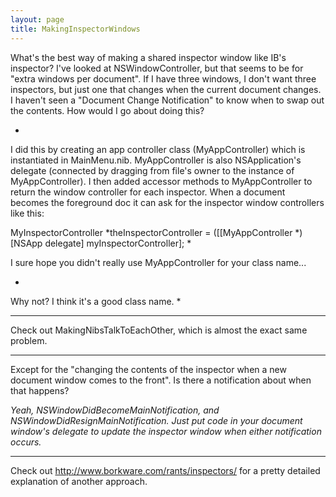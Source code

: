 ```yaml
---
layout: page
title: MakingInspectorWindows
---
```


What's the best way of making a shared inspector window like IB's inspector?  I've looked at NSWindowController, but that seems to be for "extra windows per document".  If I have three windows, I don't want three inspectors, but just one that changes when the current document changes.  I haven't seen a "Document Change Notification" to know when to swap out the contents.  How would I go about doing this?

*
I did this by creating an app controller class (MyAppController) which is instantiated in MainMenu.nib. MyAppController is also NSApplication's delegate (connected by dragging from file's owner to the instance of MyAppController). I then added accessor methods to MyAppController to return the window controller for each inspector. When a document becomes the foreground doc it can ask for the inspector window controllers like this:

MyInspectorController *theInspectorController = ([[MyAppController *)[NSApp delegate] myInspectorController];
*

I sure hope you didn't really use MyAppController for your class name...

*
Why not? I think it's a good class name.
*

----

Check out MakingNibsTalkToEachOther, which is almost the exact same problem.

----

Except for the "changing the contents of the inspector when a new document window comes to the front".  Is there a notification about when that happens?

*Yeah, NSWindowDidBecomeMainNotification, and NSWindowDidResignMainNotification. Just put code in your document window's delegate to update the inspector window when either notification occurs.*

----

Check out http://www.borkware.com/rants/inspectors/ for a pretty detailed explanation of another approach.


